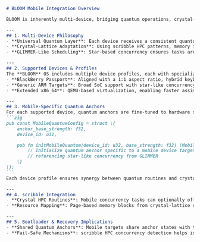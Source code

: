 <!--
BLOOM Mobile Integration:
{
  "metadata": {
    "timestamp": "2025-05-28 22:36:38",
    "author": "isdood",
    "pattern_version": "1.0.0",
    "color_scheme": "GLIMMER"
  }
}
-->
````markdown name=MOBILE-INTEGRATION.md
# BLOOM Mobile Integration Overview

BLOOM is inherently multi-device, bridging quantum operations, crystal-lattice constructs from scribble, and star-like concurrency from GLIMMER. This document explains how each mobile target is integrated within the STARWEAVE environment, ensuring stable performance, advanced concurrency, and a quantum-aware OS framework.

---
## 1. Multi-Device Philosophy
- **Universal Quantum Layer**: Each device receives a consistent quantum anchor interface, ensuring minimal decoherence across varied hardware.
- **Crystal-Lattice Adaptation**: Using scribble HPC patterns, memory is allocated with concurrency in mind, scaling gracefully across diverse mobile GPUs and SoCs.
- **GLIMMER-Like Scheduling**: Star-based concurrency ensures tasks are managed efficiently, preventing resource bottlenecks even under mobile constraints.

---
## 2. Supported Devices & Profiles
The **BLOOM** OS includes multiple device profiles, each with specialized quantum anchors and concurrency calibration:
- **BlackBerry Passport**: Aligned with a 1:1 aspect ratio, hybrid keyboard, and a custom GPU pipeline for crystal-lattice tasks.
- **Generic ARM Targets**: Broad SoC support with star-like concurrency scheduling to keep quantum ops stable and memory-lattice performance high.
- **Extended x86_64**: QEMU-based virtualization, enabling faster assimilation of new concurrency features from GLIMMER.

---
## 3. Mobile-Specific Quantum Anchors
For each supported device, quantum anchors are fine-tuned to hardware states, guaranteeing consistent coherence levels during tasks like boot, run, and recovery modes.
```zig
pub const MobileQuantumConfig = struct \{
    anchor_base_strength: f32,
    device_id: u32,

    pub fn initMobileQuantum(device_id: u32, base_strength: f32) !MobileQuantumConfig \{
        // Initialize quantum anchor specific to a mobile device target,
        // referencing star-like concurrency from GLIMMER
    \}
\};
```
Each device profile ensures synergy between quantum routines and crystal-lattice memory.

---
## 4. scribble Integration
- **Crystal HPC Routines**: Mobile concurrency tasks can optionally offload to scribble’s HPC modules for advanced parallelization.
- **Resource Mapping**: Page-based memory blocks from crystal-lattice structures are auto-detected and adjusted by HPC concurrency logic, reducing overhead on limited mobile hardware.

---
## 5. Bootloader & Recovery Implications
- **Shared Quantum Anchors**: Mobile targets share anchor states with the bootloader, simplifying transitions between normal and recovery modes.
- **Fail-Safe Mechanisms**: scribble HPC concurrency detection helps isolate resource misuse, ensuring fallback routines trigger swiftly.

````
